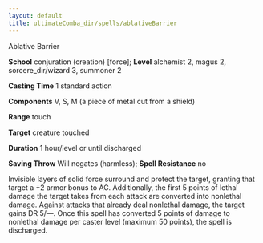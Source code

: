 ```yaml
---
layout: default
title: ultimateComba_dir/spells/ablativeBarrier
---
```

Ablative Barrier

**School** conjuration (creation) [force]; **Level** alchemist 2, magus 2, sorcere_dir/wizard 3, summoner 2

**Casting Time** 1 standard action

**Components** V, S, M (a piece of metal cut from a shield)

**Range** touch

**Target** creature touched

**Duration** 1 hour/level or until discharged

**Saving Throw** Will negates (harmless); **Spell Resistance** no

Invisible layers of solid force surround and protect the target, granting that target a +2 armor bonus to AC. Additionally, the first 5 points of lethal damage the target takes from each attack are converted into nonlethal damage. Against attacks that already deal nonlethal damage, the target gains DR 5/—. Once this spell has converted 5 points of damage to nonlethal damage per caster level (maximum 50 points), the spell is discharged.

